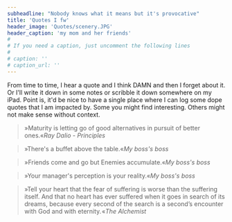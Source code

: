 ```yaml
---
subheadline: "Nobody knows what it means but it's provocative"
title: 'Quotes I fw'
header_image: 'Quotes/scenery.JPG'
header_caption: 'my mom and her friends'
#
# If you need a caption, just uncomment the following lines
#
# caption: ''
# caption_url: ''
---
```


From time to time, I hear a quote and I think DAMN and then I forget about it. Or I'll write it down in some notes or scribble it down somewhere on my iPad. Point is, it'd be nice to have a single place where I can log some dope quotes that I am impacted by. Some you might find interesting. Others might not make sense without context.

<!--more-->

> »Maturity is letting go of good alternatives in pursuit of better ones.«<cite>Ray Dalio - Principles</cite>

> »There's a buffet above the table.«<cite>My boss's boss</cite>

> »Friends come and go but Enemies accumulate.«<cite>My boss's boss</cite>

> »Your manager's perception is your reality.«<cite>My boss's boss</cite>

> »Tell your heart that the fear of suffering is worse than the suffering itself. And that no heart has ever suffered when it goes in search of its dreams, because every second of the search is a second’s encounter with God and with eternity. «<cite>The Alchemist</cite>

